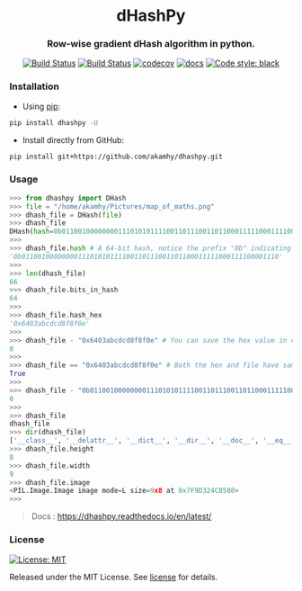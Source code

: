 <div align="center">

<h1> dHashPy </h1>

<h3>Row-wise gradient dHash algorithm in python.</h3>

</div>

<p align="center">
<a href="https://github.com/akamhy/dhashpy/actions?query=workflow%3AUbuntu"><img alt="Build Status" src="https://github.com/akamhy/dhashpy/workflows/Ubuntu/badge.svg"></a>
<a href="https://github.com/akamhy/dhashpy/actions?query=workflow%3AWindows"><img alt="Build Status" src="https://github.com/akamhy/dhashpy/workflows/Windows/badge.svg"></a>
<a href="https://codecov.io/gh/akamhy/dhashpy"><img alt="codecov" src="https://codecov.io/gh/akamhy/dhashpy/branch/main/graph/badge.svg?token=HVwlPMnsPA"></a>
<a href="https://dhashpy.readthedocs.io/en/latest/"><img alt="docs" src="https://readthedocs.org/projects/dhashpy/badge/?version=latest&style=flat"></a>
<a href="https://github.com/psf/black"><img alt="Code style: black" src="https://img.shields.io/badge/code%20style-black-000000.svg"></a>
</p>


### Installation

  - Using [pip](https://en.wikipedia.org/wiki/Pip_(package_manager)):

```bash
pip install dhashpy -U
```

  - Install directly from GitHub:

```bash
pip install git+https://github.com/akamhy/dhashpy.git
```

### Usage
```python
>>> from dhashpy import DHash
>>> file = "/home/akamhy/Pictures/map_of_maths.png"
>>> dhash_file = DHash(file)
>>> dhash_file
DHash(hash=0b0110010000000011101010111100110111001101100011111000111100001110, hash_hex=0x6403abcdcd8f8f0e, path=/home/akamhy/Pictures/map_of_maths.png)
>>>
>>> dhash_file.hash # A 64-bit hash, notice the prefix "0b" indicating it's binary. Total string length = 64 + 2 = 66
'0b0110010000000011101010111100110111001101100011111000111100001110'
>>>
>>> len(dhash_file)
66
>>> dhash_file.bits_in_hash
64
>>>
>>> dhash_file.hash_hex
'0x6403abcdcd8f8f0e'
>>>
>>> dhash_file - "0x6403abcdcd8f8f0e" # You can save the hex value in database to compare later
0
>>>
>>> dhash_file == "0x6403abcdcd8f8f0e" # Both the hex and file have same binary hash.
True
>>>
>>> dhash_file - "0b0110010000000011101010111100110111001101100011111000111100001110" # You may also save the binary hash value for matching but hex value are smaller
0
>>>          
>>> dhash_file
dhash_file
>>> dir(dhash_file)
['__class__', '__delattr__', '__dict__', '__dir__', '__doc__', '__eq__', '__format__', '__ge__', '__getattribute__', '__gt__', '__hash__', '__init__', '__init_subclass__', '__le__', '__len__', '__lt__', '__module__', '__ne__', '__new__', '__reduce__', '__reduce_ex__', '__repr__', '__setattr__', '__sizeof__', '__str__', '__sub__', '__subclasshook__', '__weakref__', 'bin2hex', 'bits_in_hash', 'calc_hash', 'hamming_distance', 'hash', 'hash_hex', 'height', 'hex2bin', 'image', 'path', 'width']
>>> dhash_file.height
8
>>> dhash_file.width
9
>>> dhash_file.image
<PIL.Image.Image image mode=L size=9x8 at 0x7F9D324C0580>
>>>
```

> Docs :  <https://dhashpy.readthedocs.io/en/latest/>


### License
[![License: MIT](https://img.shields.io/badge/License-MIT-green.svg)](https://github.com/akamhy/dhashpy/blob/main/LICENSE)


Released under the MIT License. See
[license](https://github.com/akamhy/dhashpy/blob/master/LICENSE) for details.
